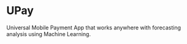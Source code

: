# UPay
Universal Mobile Payment App that works anywhere with forecasting analysis using Machine Learning.
